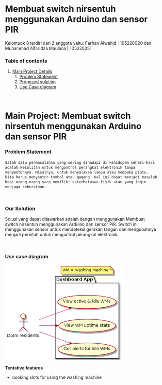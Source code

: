 # Membuat switch nirsentuh menggunakan Arduino dan sensor PIR
Kelompok 8 terdiri dari 2 anggota yaitu: Farhan Alwahid | 105220020 dan Muhammad Alfaridza Maulana | 105220051

### Table of contents
1. [Main Project Details](#project)
    1. [Problem Statement](#prob)
    2. [Proposed solution](#sol)
    3. [Use Case diagram](#uc)

<br/>

# Main Project: Membuat switch nirsentuh menggunakan Arduino dan sensor PIR <a name="project"></a>

### Problem Statement <a name="prob"></a>

```
Salah satu permasalahan yang sering dihadapi di kehidupan sehari-hari adalah kesulitan untuk mengontrol perangkat elektronik tanpa menyentuhnya. Misalnya, untuk menyalakan lampu atau membuka pintu, kita harus menyentuh tombol atau gagang. Hal ini dapat menjadi masalah bagi orang-orang yang memiliki keterbatasan fisik atau yang ingin menjaga kebersihan.
```

<br/>

### Our Solution <a name="sol"></a>
Solusi yang dapat ditawarkan adalah dengan menggunakan Membuat switch nirsentuh menggunakan Arduino dan sensor PIR. Switch ini menggunakan sensor untuk mendeteksi gerakan tangan dan mengubahnya menjadi perintah untuk mengontrol perangkat elektronik.

<br/>

### Use case diagram <a name="uc"></a>

![Use case diagram](https://github.com/Rekanice/swe-G2-iot-project/blob/55faecf1ef122f0b1f06967e5f15ea0fc0469247/UML%20diagrams/usecase_diagram1.png)

**Tentative features**
- booking slots for using the washing machine
